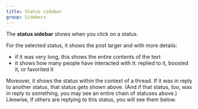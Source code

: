 ```yaml
---
title: Status sidebar
group: Sidebars
---
```


The **status sidebar** shows when you click on a status.

For the selected status, it shows the post larger and with more details:

- if it was very long, this shows the entire contents of the text
- it shows how many people have interacted with it: replied to it, boosted it, or favorited it

Moreover, it shows the status within the context of a thread. If it was in reply to another status, that status gets shown above. (And if that status, too, was in reply to something, you may see an entire chain of statuses above.) Likewise, if others are replying to this status, you will see them below.

